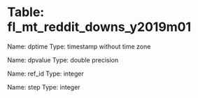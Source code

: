 Table: fl_mt_reddit_downs_y2019m01
==================================

Name: dptime
Type: timestamp without time zone

Name: dpvalue
Type: double precision

Name: ref_id
Type: integer

Name: step
Type: integer

